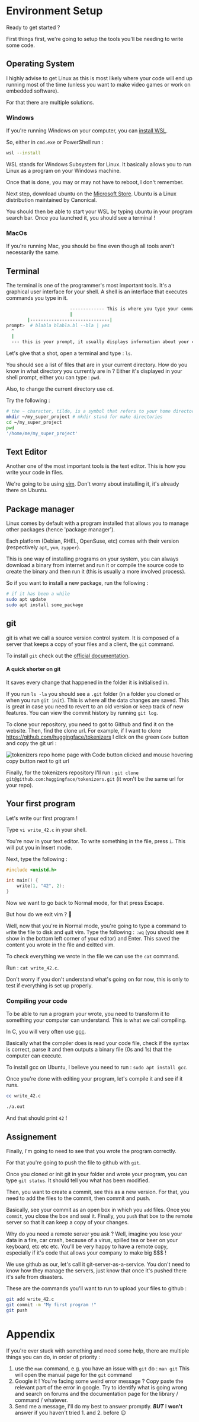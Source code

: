 # Environment Setup

Ready to get started ?

First things first, we're going to setup the tools you'll be needing to write some code.

## Operating System

I highly advise to get Linux as this is most likely where your code will end up running most of the time (unless you want to make video games or work on embedded software).

For that there are multiple solutions.

### Windows

If you're running Windows on your computer, you can [install WSL](https://docs.microsoft.com/en-us/windows/wsl/install).

So, either in `cmd.exe` or PowerShell run :

```sh
wsl --install
```

WSL stands for Windows Subsystem for Linux. It basically allows you to run Linux as a program on your Windows machine.

Once that is done, you may or may not have to reboot, I don't remember.

Next step, download ubuntu on the [Microsoft Store](https://www.microsoft.com/en-us/p/ubuntu/9nblggh4msv6#activetab=pivot:overviewtab). Ubuntu is a Linux distribution maintained by Canonical.

You should then be able to start your WSL by typing ubuntu in your program search bar. Once you launched it, you should see a terminal !

### MacOs

If you're running Mac, you should be fine even though all tools aren't necessarily the same.

## Terminal

The terminal is one of the programmer's most important tools. It's a graphical user interface for your shell.
A shell is an interface that executes commands you type in it.

```sh
                        ------------- This is where you type your commands
                        |
        |------------------------------|
prompt>  # blabla blabla.bl --bla | yes
  ^
  |
  --- this is your prompt, it usually displays information about your current path, time, etc
```

Let's give that a shot, open a terminal and type : `ls`.

You should see a list of files that are in your current directory. How do you know in what directory you currently are in ? Either it's displayed in your shell prompt, either you can type : `pwd`.

Also, to `c`hange the current `d`irectory use `cd`.

Try the following :

```sh
# the ~ character, tilde, is a symbol that refers to your home directory
mkdir ~/my_super_project # mkdir stand for make directories
cd ~/my_super_project
pwd
'/home/me/my_super_project'
```

## Text Editor

Another one  of the most important tools is the text editor. This is how you write your code in files.

We're going to be using [vim](https://www.vim.org/). Don't worry about installing it, it's already there on Ubuntu.

## Package manager

Linux comes by default with a program installed that allows you to manage other packages (hence 'package manager').

Each platform (Debian, RHEL, OpenSuse, etc) comes with their version (respectively `apt`, `yum`, `zypper`).

This is one way of installing programs on your system, you can always download a binary from internet and run it or compile the source code to create the binary and then run it (this is usually a more involved process).

So if you want to install a new package, run the following :

```sh
# if it has been a while
sudo apt update
sudo apt install some_package
```

## git

git is what we call a source version control system. It is composed of a server that keeps a copy of your files and a client, the `git` command.

To install `git` check out the [official documentation](https://git-scm.com/book/en/v2/Getting-Started-Installing-Git).

#### A quick shorter on git

It saves every change that happened in the folder it is initialised in.

If you run `ls -la` you should see a `.git` folder (in a folder you cloned or when you run `git init`). This is where all the data changes are saved. This is great in case you need to revert to an old version or keep track of new features.
You can view the commit history by running `git log`.

To clone your repository, you need to got to Github and find it on the website. Then, find the clone url. For example, if I want to clone https://github.com/huggingface/tokenizers I click on the green `Code` button and copy the git url :

![tokenizers repo home page with Code button clicked and mouse hovering copy button next to git url](get_clone_url.png)

Finally, for the tokenizers repository I'll run : `git clone git@github.com:huggingface/tokenizers.git` (it won't be the same url for your repo).

## Your first program

Let's write our first program !

Type `vi write_42.c` in your shell.

You're now in your text editor. To write something in the file, press `i`. This will put you in Insert mode.

Next, type the following :

```c
#include <unistd.h>

int main() {
    write(1, "42", 2);
}
```

Now we want to go back to Normal mode, for that press Escape.

But how do we exit vim ? :thinking:

Well, now that you're in Normal mode, you're going to type a command to `w`rite the file to disk and `q`uit vim. Type the following : `:wq` (you should see it show in the bottom left corner of your editor) and Enter. This saved the content you wrote in the file and exitted vim.

To check everything we wrote in the file we can use the `cat` command.

Run : `cat write_42.c`.

Don't worry if you don't understand what's going on for now, this is only to test if everything is set up properly.

### Compiling your code

To be able to run a program your wrote, you need to transform it to something your computer can understand. This is what we call compiling.

In C, you will very often use [gcc](https://gcc.gnu.org/).

Basically what the compiler does is read your code file, check if the syntax is correct, parse it and then outputs a binary file (0s and 1s) that the computer can execute.

To install gcc on Ubuntu, I believe you need to run : `sudo apt install gcc`.

Once you're done with editing your program, let's compile it and see if it runs.

```sh
cc write_42.c

./a.out
```

And that should print `42` !

## Assignement

Finally, I'm going to need to see that you wrote the program correctly.

For that you're going to push the file to github with `git`.

Once you cloned or init git in your folder and wrote your program, you can type `git status`. It should tell you what has been modified.

Then, you want to create a commit, see this as a new version. For that, you need to add the files to the commit, then commit and push.

Basically, see your commit as an open box in which you `add` files. Once you `commit`, you close the box and seal it. Finally, you `push` that box to the remote server so that it can keep a copy of your changes.

Why do you need a remote server you ask ? Well, imagine you lose your data in a fire, car crash, because of a virus, spilled tea or beer on your keyboard, etc etc etc. You'll be very happy to have a remote copy, especially if it's code that allows your company to make big $$$ !

We use github as our, let's call it git-server-as-a-service. You don't need to know how they manage the servers, just know that once it's pushed there it's safe from disasters.

These are the commands you'll want to run to upload your files to github :

```sh
git add write_42.c
git commit -m "My first program !"
git push
```

# Appendix

If you're ever stuck with something and need some help, there are multiple things you can do, in order of priority :

1. use the `man` command, e.g. you have an issue with `git` do : `man git`
   This will open the manual page for the `git` command
2. Google it ! You're facing some weird error message ? Copy paste the relevant
   part of the error in google. Try to identify what is going wrong and
   search on forums and the documentation page for the library / command / whatever.
3. Send me a message, I'll do my best to answer promptly. ***BUT*** I **won't** answer
   if you haven't tried 1. and 2. before :wink:

